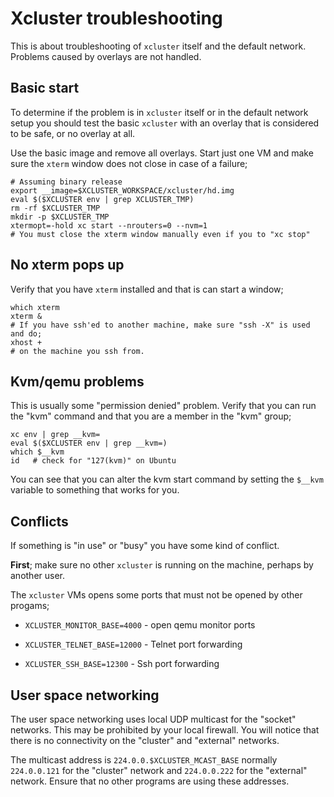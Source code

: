 # Xcluster troubleshooting

This is about troubleshooting of `xcluster` itself and the default
network. Problems caused by overlays are not handled.


## Basic start

To determine if the problem is in `xcluster` itself or in the default
network setup you should test the basic `xcluster` with an overlay
that is considered to be safe, or no overlay at all.

Use the basic image and remove all overlays. Start just one VM and
make sure the `xterm` window does not close in case of a failure;

```
# Assuming binary release
export __image=$XCLUSTER_WORKSPACE/xcluster/hd.img
eval $($XCLUSTER env | grep XCLUSTER_TMP)
rm -rf $XCLUSTER_TMP
mkdir -p $XCLUSTER_TMP
xtermopt=-hold xc start --nrouters=0 --nvm=1
# You must close the xterm window manually even if you to "xc stop"
```

## No xterm pops up

Verify that you have `xterm` installed and that is can start a window;

```
which xterm
xterm &
# If you have ssh'ed to another machine, make sure "ssh -X" is used and do;
xhost +
# on the machine you ssh from.
```

## Kvm/qemu problems

This is usually some "permission denied" problem. Verify that you can
run the "kvm" command and that you are a member in the "kvm" group;

```
xc env | grep __kvm=
eval $($XCLUSTER env | grep __kvm=)
which $__kvm
id   # check for "127(kvm)" on Ubuntu
```

You can see that you can alter the kvm start command by setting the
`$__kvm` variable to something that works for you.


## Conflicts

If something is "in use" or "busy" you have some kind of conflict.

**First**; make sure no other `xcluster` is running on the machine,
perhaps by another user.

The `xcluster` VMs opens some ports that must not be opened by other
progams;

* `XCLUSTER_MONITOR_BASE=4000` - open qemu monitor ports

* `XCLUSTER_TELNET_BASE=12000` - Telnet port forwarding

* `XCLUSTER_SSH_BASE=12300` - Ssh port forwarding


## User space networking

The user space networking uses local UDP multicast for the "socket"
networks. This may be prohibited by your local firewall. You will
notice that there is no connectivity on the "cluster" and "external"
networks.

The multicast address is `224.0.0.$XCLUSTER_MCAST_BASE` normally
`224.0.0.121` for the "cluster" network and `224.0.0.222` for the
"external" network. Ensure that no other programs are using these
addresses.

